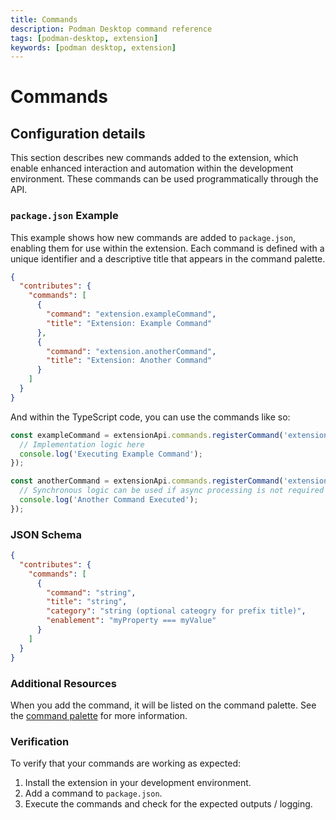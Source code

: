 ```yaml
---
title: Commands
description: Podman Desktop command reference
tags: [podman-desktop, extension]
keywords: [podman desktop, extension]
---
```


# Commands

## Configuration details

This section describes new commands added to the extension, which enable enhanced interaction and automation within the development environment. These commands can be used programmatically through the API.

### `package.json` Example

This example shows how new commands are added to `package.json`, enabling them for use within the extension. Each command is defined with a unique identifier and a descriptive title that appears in the command palette.

```json
{
  "contributes": {
    "commands": [
      {
        "command": "extension.exampleCommand",
        "title": "Extension: Example Command"
      },
      {
        "command": "extension.anotherCommand",
        "title": "Extension: Another Command"
      }
    ]
  }
}
```

And within the TypeScript code, you can use the commands like so:

```typescript
const exampleCommand = extensionApi.commands.registerCommand('extension.exampleCommand', async () => {
  // Implementation logic here
  console.log('Executing Example Command');
});

const anotherCommand = extensionApi.commands.registerCommand('extension.anotherCommand', () => {
  // Synchronous logic can be used if async processing is not required
  console.log('Another Command Executed');
});
```

### JSON Schema

```json
{
  "contributes": {
    "commands": [
      {
        "command": "string",
        "title": "string",
        "category": "string (optional cateogry for prefix title)",
        "enablement": "myProperty === myValue"
      }
    ]
  }
}
```

### Additional Resources

When you add the command, it will be listed on the command palette. See the [command palette](/docs/extensions/developing/command-palette) for more information.

### Verification

To verify that your commands are working as expected:

1. Install the extension in your development environment.
2. Add a command to `package.json`.
3. Execute the commands and check for the expected outputs / logging.
